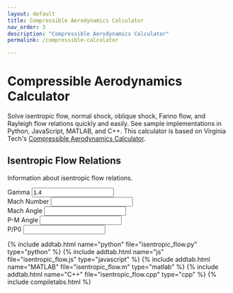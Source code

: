 ```yaml
---
layout: default
title: Compressible Aerodynamics Calculator
nav_order: 3
description: "Compressible Aerodynamics Calculator"
permalink: /compressible-calculator

---
```


# Compressible Aerodynamics Calculator

Solve isentropic flow, normal shock, oblique shock, Fanno flow, and Rayleigh flow relations quickly and easily.
See sample implementations in Python, JavaScript, MATLAB, and C++.
This calculator is based on Virginia Tech's [Compressible Aerodynamics Calculator](http://www.dept.aoe.vt.edu/~devenpor/aoe3114/calc.html).

<script async src="/tools/compressible-calculator/calculator.js"></script>

## Isentropic Flow Relations

Information about isentropic flow relations.

<label for="gamma">Gamma
    <input type="number" id="gamma" name="gamma" value="1.4" min="1.01" step="0.01">
</label>
<br><label for="machnumber">Mach Number
    <input type="number" id="machnumber" name="machnumber" min="0" step="0.1">
</label>
<br>
<label for="machangle">Mach Angle
    <input type="number" id="machangle" name="machangle" min="0" step="0.1">
</label>
<br>
<label for="pmangle">P-M Angle
    <input type="number" id="pmangle" name="pmangle" min="0" step="0.1">
</label>
<br>
<label for="p_p0">P/P0
    <input type="number" id="p_p0" name="p_p0" min="0" step="0.1">
</label>

{% include addtab.html name="python" file="isentropic_flow.py" type="python" %}
{% include addtab.html name="js" file="isentropic_flow.js" type="javascript" %}
{% include addtab.html name="MATLAB" file="isentropic_flow.m" type="matlab" %}
{% include addtab.html name="C++" file="isentropic_flow.cpp" type="cpp" %}
{% include compiletabs.html %}
